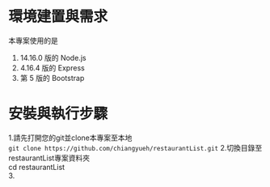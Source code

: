 # 環境建置與需求 
本專案使用的是
1. 14.16.0 版的 Node.js
2. 4.16.4 版的 Express
3. 第 5 版的 Bootstrap 

# 安裝與執行步驟
1.請先打開您的git並clone本專案至本地  
    ```git clone https://github.com/chiangyueh/restaurantList.git``` 
2.切換目錄至restaurantList專案資料夾  
    cd restaurantList  
3.

